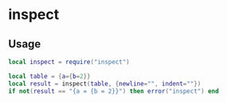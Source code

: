 # inspect

## Usage

```lua
local inspect = require("inspect")

local table = {a={b=2}}
local result = inspect(table, {newline="", indent=""})
if not(result == "{a = {b = 2}}") then error("inspect") end
```
